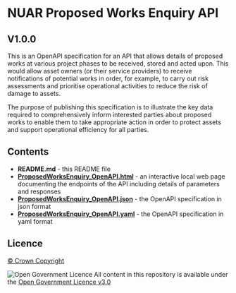 # NUAR Proposed Works Enquiry API
## V1.0.0

This is an OpenAPI specification for an API that allows details of proposed works at various project phases to be received, stored and acted upon. This would allow asset owners (or their service providers) to receive notifications of potential works in order, for example, to carry out risk assessments and prioritise operational activities to reduce the risk of damage to assets.

The purpose of publishing this specification is to illustrate the key data required to comprehensively inform interested parties about proposed works to enable them to take appropriate action in order to protect assets and support operational efficiency for all parties.


## Contents

- **README.md** - this README file
- **[ProposedWorksEnquiry_OpenAPI.html](ProposedWorksEnquiry_OpenAPI.html)** - an interactive local web page documenting the endpoints of the API including details of parameters and responses
- **[ProposedWorksEnquiry_OpenAPI.json](ProposedWorksEnquiry_OpenAPI.json)** - the OpenAPI specification in json format
- **[ProposedWorksEnquiry_OpenAPI.yaml](ProposedWorksEnquiry_OpenAPI.yaml)** - the OpenAPI specification in yaml format


## Licence

[&copy; Crown Copyright](https://www.nationalarchives.gov.uk/information-management/re-using-public-sector-information/uk-government-licensing-framework/crown-copyright/)

![Open Government Licence](https://www.nationalarchives.gov.uk/images/infoman/ogl-symbol-41px-black.png "Open Government Licence") All content in this repository is available under the [Open Government Licence v3.0](https://www.nationalarchives.gov.uk/doc/open-government-licence/version/3/)

